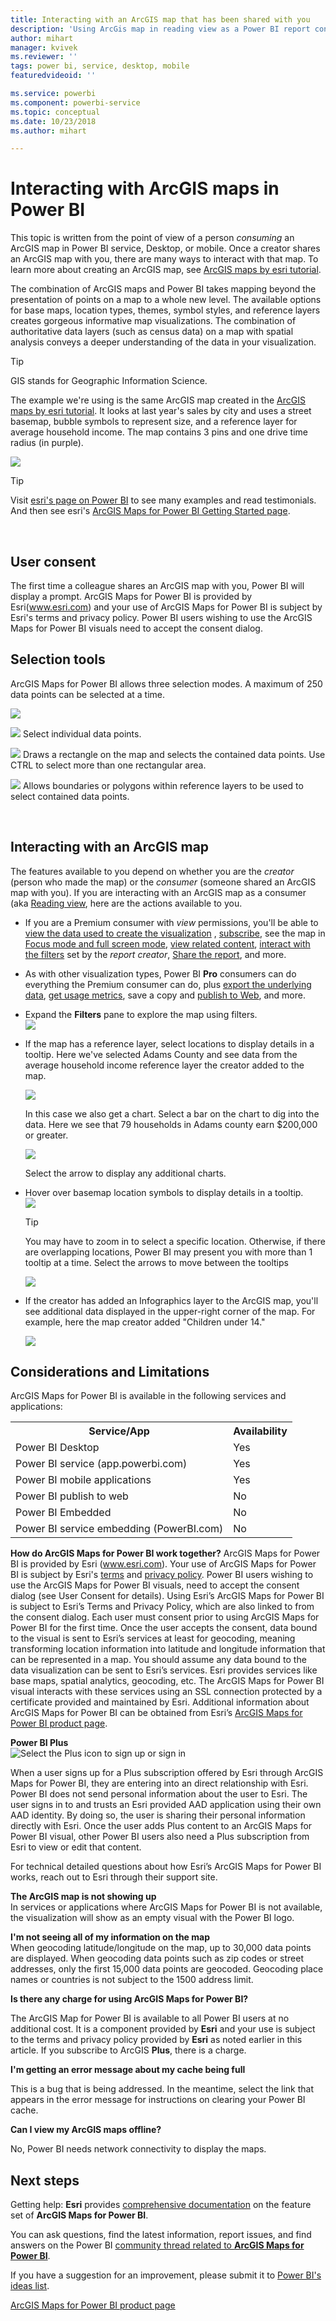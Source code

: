 ```yaml
---
title: Interacting with an ArcGIS map that has been shared with you
description: 'Using ArcGis map in reading view as a Power BI report consumer'
author: mihart
manager: kvivek
ms.reviewer: ''
tags: power bi, service, desktop, mobile
featuredvideoid: ''

ms.service: powerbi
ms.component: powerbi-service
ms.topic: conceptual
ms.date: 10/23/2018
ms.author: mihart

---
```

# Interacting with ArcGIS maps in Power BI
This topic is written from the point of view of a person *consuming* an ArcGIS map in Power BI service, Desktop, or mobile. Once a creator shares an ArcGIS map with you, there are many ways to interact with that map.  To learn more about creating an ArcGIS map, see [ArcGIS maps by esri tutorial](../power-bi-visualization-arcgis.md).

The combination of ArcGIS maps and Power BI takes mapping beyond the presentation of points on a map to a whole new level. The available options for base maps, location types, themes, symbol styles, and reference layers creates gorgeous informative map visualizations. The combination of authoritative data layers (such as census data) on a map with spatial analysis conveys a deeper understanding of the data in your visualization.

> [!TIP]
> GIS stands for Geographic Information Science.
> 

The example we're using is the same ArcGIS map created in the [ArcGIS maps by esri tutorial](../power-bi-visualization-arcgis.md). It looks at last year's sales by city and uses a street basemap, bubble symbols to represent size, and a reference layer for average household income. The map contains 3 pins and one drive time radius (in purple).

![](media/power-bi-visualizations-arcgis/power-bi-arcgis-esri-new.png)

> [!TIP]
> Visit [esri's page on Power BI](https://www.esri.com/powerbi) to see many examples and read testimonials. And then see esri's [ArcGIS Maps for Power BI Getting Started page](https://doc.arcgis.com/en/maps-for-powerbi/get-started/about-maps-for-power-bi.htm).
> 
> 

<br/>

## User consent
The first time a colleague shares an ArcGIS map with you, Power BI will display a prompt. ArcGIS Maps for Power BI is provided by Esri(www.esri.com) and your use of ArcGIS Maps for Power BI is subject by Esri's terms and privacy policy. Power BI users wishing to use the ArcGIS Maps for Power BI visuals need to accept the consent dialog.

## Selection tools
ArcGIS Maps for Power BI allows three selection modes. A maximum of 250 data points can be selected at a time.

![](media/power-bi-visualizations-arcgis/power-bi-esri-selection-tools2.png)

![](media/power-bi-visualizations-arcgis/power-bi-esri-selection-single2.png) Select individual data points.

![](media/power-bi-visualizations-arcgis/power-bi-esri-selection-marquee2.png) Draws a rectangle on the map and selects the contained data points. Use CTRL to select more than one rectangular area.

![](media/power-bi-visualizations-arcgis/power-bi-esri-selection-reference-layer2.png) Allows boundaries or polygons within reference layers to be used to select contained data points.

<br/>

## Interacting with an ArcGIS map
The features available to you depend on whether you are the *creator* (person who made the map) or the *consumer* (someone shared an ArcGIS map with you). If you are interacting with an ArcGIS map as a consumer (aka [Reading view](../consumer/end-user-reading-view.md), here are the actions available to you.

* If you are a Premium consumer with *view* permissions, you'll be able to [view the data used to create the visualization](../consumer/end-user-show-data.md) , [subscribe](../consumer/end-user-subscribe.md), see the map in [Focus mode and full screen mode](../consumer/end-user-focus.md), [view related content](../consumer/end-user-related.md), [interact with the filters](../consumer/end-user-report-filter.md) set by the *report creator*, [Share the report](../service-share-reports.md), and more.

* As with other visualization types, Power BI **Pro** consumers can do everything the Premium consumer can do, plus [export the underlying data](power-bi-visualization-export-data.md), [get usage metrics](../service-usage-metrics.md), save a copy and [publish to Web](../service-publish-to-web.md), and more.

    
* Expand the **Filters** pane to explore the map using filters.   
    ![](media/power-bi-visualizations-arcgis/power-bi-filter-newer.png)  
* If the map has a reference layer, select locations to display details in a tooltip. Here we've selected Adams County and see data from the average household income reference layer the creator added to the map.
  
    ![](media/power-bi-visualizations-arcgis/power-bi-reference-layer.png)  
  
    In this case we also get a chart. Select a bar on the chart to dig into the data. Here we see that 79 households in Adams county earn $200,000 or greater.
  
    ![](media/power-bi-visualizations-arcgis/power-bi-tooltip-chart.png)
  
    Select the arrow to display any additional charts.
* Hover over basemap location symbols to display details in a tooltip.     
  ![](media/power-bi-visualizations-arcgis/power-bi-arcgis-hover.png)
  
  > [!TIP]
  > You may have to zoom in to select a specific location.  Otherwise, if there are overlapping locations, Power BI may present you with more than 1 tooltip at a time. Select the arrows to move between the tooltips
  > 
  > ![](media/power-bi-visualizations-arcgis/power-bi-3-screens.png)
  > 
  > 
* If the creator has added an Infographics layer to the ArcGIS map, you'll see additional data displayed in the upper-right corner of the map.  For example, here the map creator added "Children under 14."
  
    ![](media/power-bi-visualizations-arcgis/power-bi-demographics.png)

## Considerations and Limitations
ArcGIS Maps for Power BI is available in the following services and applications:

<table>
<tr><th>Service/App</th><th>Availability</th></tr>
<tr>
<td>Power BI Desktop</td>
<td>Yes</td>
</tr>
<tr>
<td>Power BI service (app.powerbi.com)</td>
<td>Yes</td>
</tr>
<tr>
<td>Power BI mobile applications</td>
<td>Yes</td>
</tr>
<tr>
<td>Power BI publish to web</td>
<td>No</td>
</tr>
<tr>
<td>Power BI Embedded</td>
<td>No</td>
</tr>
<tr>
<td>Power BI service embedding (PowerBI.com)</td>
<td>No</td>
</tr>
</table>

**How do ArcGIS Maps for Power BI work together?**
ArcGIS Maps for Power BI is provided by Esri (www.esri.com). Your use of ArcGIS Maps for Power BI is subject by Esri's [terms](https://go.microsoft.com/fwlink/?LinkID=8263222) and [privacy policy](https://go.microsoft.com/fwlink/?LinkID=826323). Power BI users wishing to use the ArcGIS Maps for Power BI visuals, need to accept the consent dialog (see User Consent for details).  Using Esri’s ArcGIS Maps for Power BI is subject to Esri’s Terms and Privacy Policy, which are also linked to from the consent dialog. Each user must consent prior to using ArcGIS Maps for Power BI for the first time. Once the user accepts the consent, data bound to the visual is sent to Esri’s services at least for geocoding, meaning transforming location information into latitude and longitude information that can be represented in a map. You should assume any data bound to the data visualization can be sent to Esri’s services. Esri provides services like base maps, spatial analytics, geocoding, etc. The ArcGIS Maps for Power BI visual interacts with these services using an SSL connection protected by a certificate provided and maintained by Esri. Additional information about ArcGIS Maps for Power BI can be obtained from Esri’s [ArcGIS Maps for Power BI product page](https://www.esri.com/powerbi).

**Power BI Plus**    
![Select the Plus icon to sign up or sign in](media/power-bi-visualizations-arcgis/power-bi-plus.png)

When a user signs up for a Plus subscription offered by Esri through ArcGIS Maps for Power BI, they are entering into an direct relationship with Esri. Power BI does not send personal information about the user to Esri. The user signs in to and trusts an Esri provided AAD application using their own AAD identity. By doing so, the user is sharing their personal information directly with Esri. Once the user adds Plus content to an ArcGIS Maps for Power BI visual, other Power BI users also need a Plus subscription from Esri to view or edit that content. 

For technical detailed questions about how Esri’s ArcGIS Maps for Power BI works, reach out to Esri through their support site.

**The ArcGIS map is not showing up**    
In services or applications where ArcGIS Maps for Power BI is not available, the visualization will show as an empty visual with the Power BI logo.

**I'm not seeing all of my information on the map**    
When geocoding latitude/longitude on the map, up to 30,000 data points are displayed. When geocoding data points such as zip codes or street addresses, only the first 15,000 data points are geocoded. Geocoding place names or countries is not subject to the 1500 address limit.

**Is there any charge for using ArcGIS Maps for Power BI?**

The ArcGIS Map for Power BI is available to all Power BI users at no additional cost. It is a component provided by **Esri** and your use is subject to the terms and privacy policy provided by **Esri** as noted earlier in this article. If you subscribe to ArcGIS **Plus**, there is a charge.

**I'm getting an error message about my cache being full**

This is a bug that is being addressed.  In the meantime, select the link that appears in the error message for instructions on clearing your Power BI cache.

**Can I view my ArcGIS maps offline?**

No, Power BI needs network connectivity to display the maps.

## Next steps
Getting help: **Esri** provides [comprehensive documentation](https://go.microsoft.com/fwlink/?LinkID=828772) on the feature set of **ArcGIS Maps for Power BI**.

You can ask questions, find the latest information, report issues, and find answers on the Power BI [community thread related to **ArcGIS Maps for Power BI**](https://go.microsoft.com/fwlink/?LinkID=828771).

If you have a suggestion for an improvement, please submit it to [Power BI's ideas list](https://ideas.powerbi.com).

[ArcGIS Maps for Power BI product page](https://www.esri.com/powerbi)

